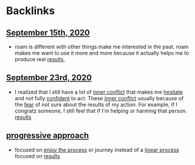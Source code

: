 
# Backlinks
## [September 15th, 2020](<September 15th, 2020.md>)
-  roam is different with other things make me interested in the past. roam makes me want to use it more and more because it actually helps me to produce real [results](<results.md>),

## [September 23rd, 2020](<September 23rd, 2020.md>)
- I realized that I still have a lot of [inner conflict](<inner conflict.md>) that makes me [hesitate](<hesitate.md>) and not fully [confident](<confident.md>) to act. These [inner conflict](<inner conflict.md>) usually because of the [fear](<fear.md>) of not sure about the results of my action. For example, if I congratz someone, I still feel that if I'm helping or harming that person. [results](<results.md>)

## [progressive approach](<progressive approach.md>)
- focused on [enjoy the process](<enjoy the process.md>) or journey instead of a [linear process](<linear process.md>) focused on [results](<results.md>)

